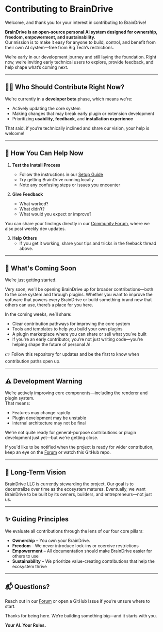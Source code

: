# Contributing to BrainDrive

Welcome, and thank you for your interest in contributing to BrainDrive!

**BrainDrive is an open-source personal AI system designed for ownership, freedom, empowerment, and sustainability.**  
Our mission is to make it easy for anyone to build, control, and benefit from their own AI system—free from Big Tech’s restrictions.

We’re early in our development journey and still laying the foundation. Right now, we’re inviting early technical users to explore, provide feedback, and help shape what’s coming next.

---

## 🙋‍♂️ Who Should Contribute Right Now?

We're currently in a **developer beta** phase, which means we're:
- Actively updating the core system
- Making changes that may break early plugin or extension development
- Prioritizing **usability**, **feedback**, and **installation experience**

That said, if you’re technically inclined and share our vision, your help is welcome!

---

## 🔧 How You Can Help Now

1. **Test the Install Process**
   - Follow the instructions in our [Setup Guide](https://github.com/BrainDriveAI/BrainDrive/blob/main/INSTALL.md)
   - Try getting BrainDrive running locally
   - Note any confusing steps or issues you encounter

2. **Give Feedback**
   - What worked?
   - What didn’t?
   - What would you expect or improve?

You can share your findings directly in our [Community Forum](https://community.braindrive.ai/t/braindrive-developer-feedback/104), where we also post weekly dev updates.

3. **Help Others**
   - If you get it working, share your tips and tricks in the feeback thread above.
  
---

## 🚀 What's Coming Soon

We’re just getting started.

Very soon, we’ll be opening BrainDrive up for broader contributions—both to the core system and through plugins. Whether you want to improve the software that powers every BrainDrive or build something brand new that others can use, there’s a place for you here.

In the coming weeks, we’ll share:

- Clear contribution pathways for improving the core system
- Tools and templates to help you build your own plugins
- A plugin marketplace where you can share or sell what you’ve built
- If you're an early contributor, you’re not just writing code—you’re helping shape the future of personal AI.

👉 Follow this repository for updates and be the first to know when contribution paths open up.

---

## ⚠️ Development Warning

We’re actively improving core components—including the renderer and plugin system.  
That means:
- Features may change rapidly
- Plugin development may be unstable
- Internal architecture may not be final

We're not quite ready for general-purpose contributions or plugin development just yet—but we're getting close.

If you'd like to be notified when the project is ready for wider contribution, keep an eye on the [Forum](https://forum.braindrive.ai) or watch this GitHub repo.

---

## 🤝 Long-Term Vision

BrainDrive LLC is currently stewarding the project. Our goal is to decentralize over time as the ecosystem matures. Eventually, we want BrainDrive to be built by its owners, builders, and entrepreneurs—not just us.

---

## ✨ Guiding Principles

We evaluate all contributions through the lens of our four core pillars:

- **Ownership** – You own your BrainDrive.
- **Freedom** – We never introduce lock-ins or coercive restrictions
- **Empowerment** – All documentation should make BrainDrive easier for others to use
- **Sustainability** – We prioritize value-creating contributions that help the ecosystem thrive

---

## 📬 Questions?

Reach out in our [Forum](https://forum.braindrive.ai) or open a GitHub Issue if you’re unsure where to start.

Thanks for being here. We’re building something big—and it starts with you.

**Your AI. Your Rules.**
